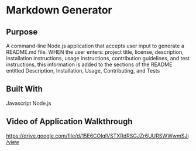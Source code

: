 # Markdown Generator

## Purpose
A command-line Node.js application that accepts user input to generate a README.md file. WHEN the user enters: project title, license, description, installation instructions, usage instructions, contribution guidelines, and test instructions, this information is added to the sections of the README entitled Description, Installation, Usage, Contributing, and Tests

## Built With
Javascript
Node.js

## Video of Application Walkthrough
https://drive.google.com/file/d/15E6COIqlVSTXRdRSGJZr6UURSWWwmSJj/view


